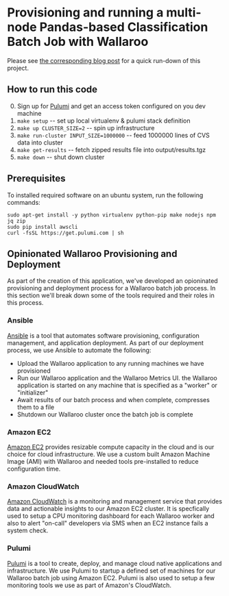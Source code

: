 # Provisioning and running a multi-node Pandas-based Classification Batch Job with Wallaroo

Please see [the corresponding blog
post](https://blog.wallaroolabs.com/2018/10/spinning-up-a-wallaroo-cluster-is-easy/)
for a quick run-down of this project.

## How to run this code

0. Sign up for [Pulumi] and get an access token configured on you dev machine
1. `make setup`  -- set up local virtualenv & pulumi stack definition
2. `make up CLUSTER_SIZE=2`     -- spin up infrastructure
3. `make run-cluster INPUT_SIZE=1000000`  -- feed 1000000 lines of CVS data into cluster
4. `make get-results` -- fetch zipped results file into output/results.tgz
5. `make down` -- shut down cluster


## Prerequisites

To installed required software on an ubuntu system, run the following commands:

```
sudo apt-get install -y python virtualenv python-pip make nodejs npm jq zip
sudo pip install awscli
curl -fsSL https://get.pulumi.com | sh
```

## Opinionated Wallaroo Provisioning and Deployment

As part of the creation of this application, we've developed an opioninated
provisioning and deployment process for a Wallaroo batch job process. In this
section we'll break down some of the tools required and their roles in this
process.

### Ansible

[Ansible] is a tool that automates software
provisioning, configuration management, and application deployment. As part of
our deployment process, we use Ansible to automate the following:

  - Upload the Wallaroo application to any running machines we have provisioned
  - Run our Wallaroo application and the Wallaroo Metrics UI. the Wallaroo
    application is started on any machine that is specified as a "worker" or
    "initializer"
  - Await results of our batch process and when complete, compresses them to a file
  - Shutdown our Wallaroo cluster once the batch job is complete

### Amazon EC2

[Amazon EC2] provides resizable compute capacity in the cloud and is our choice
for cloud infrastructure. We use a custom built Amazon Machine Image (AMI) with
Wallaroo and needed tools pre-installed to reduce configuration time.

### Amazon CloudWatch

[Amazon CloudWatch] is a monitoring and management service that provides data
and actionable insights to our Amazon EC2 cluster. It is specfically used to
setup a CPU monitoring dashboard for each Wallaroo worker and also to alert
"on-call" developers via SMS when an EC2 instance fails a system check.

### Pulumi

[Pulumi] is a tool to create, deploy, and manage cloud
native applications and infrastructure. We use Pulumi to startup a defined set
of machines for our Wallaroo batch job using Amazon EC2. Pulumi is also used to
setup a few monitoring tools we use as part of Amazon's CloudWatch.

[Amazon CloudWatch]: https://aws.amazon.com/cloudwatch/
[Amazon EC2]: https://aws.amazon.com/ec2/
[Ansible]: https://www.ansible.com/
[Pulumi]: https://pulumi.io/
